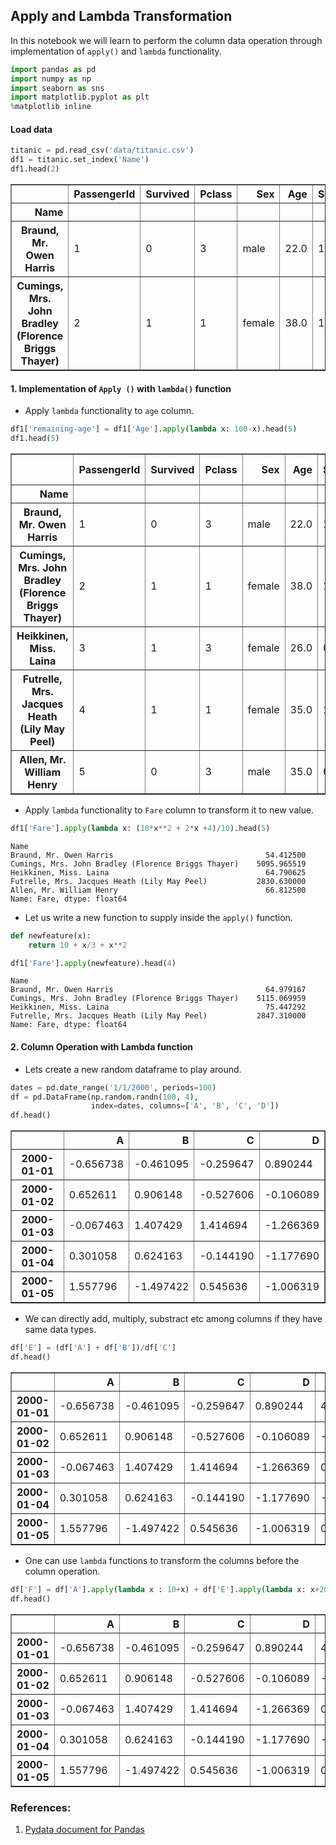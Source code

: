
## Apply and Lambda Transformation

In this notebook we will learn to perform the column data operation through implementation of ```apply()``` and ```lambda``` functionality.


```python
import pandas as pd
import numpy as np
import seaborn as sns
import matplotlib.pyplot as plt
%matplotlib inline
```

####  Load data


```python
titanic = pd.read_csv('data/titanic.csv')
df1 = titanic.set_index('Name')
df1.head(2)
```




<div>
<style scoped>
    .dataframe tbody tr th:only-of-type {
        vertical-align: middle;
    }

    .dataframe tbody tr th {
        vertical-align: top;
    }

    .dataframe thead th {
        text-align: right;
    }
</style>
<table border="1" class="dataframe">
  <thead>
    <tr style="text-align: right;">
      <th></th>
      <th>PassengerId</th>
      <th>Survived</th>
      <th>Pclass</th>
      <th>Sex</th>
      <th>Age</th>
      <th>SibSp</th>
      <th>Parch</th>
      <th>Ticket</th>
      <th>Fare</th>
      <th>Cabin</th>
      <th>Embarked</th>
    </tr>
    <tr>
      <th>Name</th>
      <th></th>
      <th></th>
      <th></th>
      <th></th>
      <th></th>
      <th></th>
      <th></th>
      <th></th>
      <th></th>
      <th></th>
      <th></th>
    </tr>
  </thead>
  <tbody>
    <tr>
      <th>Braund, Mr. Owen Harris</th>
      <td>1</td>
      <td>0</td>
      <td>3</td>
      <td>male</td>
      <td>22.0</td>
      <td>1</td>
      <td>0</td>
      <td>A/5 21171</td>
      <td>7.2500</td>
      <td>NaN</td>
      <td>S</td>
    </tr>
    <tr>
      <th>Cumings, Mrs. John Bradley (Florence Briggs Thayer)</th>
      <td>2</td>
      <td>1</td>
      <td>1</td>
      <td>female</td>
      <td>38.0</td>
      <td>1</td>
      <td>0</td>
      <td>PC 17599</td>
      <td>71.2833</td>
      <td>C85</td>
      <td>C</td>
    </tr>
  </tbody>
</table>
</div>



#### 1. Implementation of ```Apply ()``` with ```lambda()``` function

- Apply ```lambda``` functionality to ```age``` column.


```python
df1['remaining-age'] = df1['Age'].apply(lambda x: 100-x).head(5)
df1.head(5)
```




<div>
<style scoped>
    .dataframe tbody tr th:only-of-type {
        vertical-align: middle;
    }

    .dataframe tbody tr th {
        vertical-align: top;
    }

    .dataframe thead th {
        text-align: right;
    }
</style>
<table border="1" class="dataframe">
  <thead>
    <tr style="text-align: right;">
      <th></th>
      <th>PassengerId</th>
      <th>Survived</th>
      <th>Pclass</th>
      <th>Sex</th>
      <th>Age</th>
      <th>SibSp</th>
      <th>Parch</th>
      <th>Ticket</th>
      <th>Fare</th>
      <th>Cabin</th>
      <th>Embarked</th>
      <th>remaining-age</th>
    </tr>
    <tr>
      <th>Name</th>
      <th></th>
      <th></th>
      <th></th>
      <th></th>
      <th></th>
      <th></th>
      <th></th>
      <th></th>
      <th></th>
      <th></th>
      <th></th>
      <th></th>
    </tr>
  </thead>
  <tbody>
    <tr>
      <th>Braund, Mr. Owen Harris</th>
      <td>1</td>
      <td>0</td>
      <td>3</td>
      <td>male</td>
      <td>22.0</td>
      <td>1</td>
      <td>0</td>
      <td>A/5 21171</td>
      <td>7.2500</td>
      <td>NaN</td>
      <td>S</td>
      <td>78.0</td>
    </tr>
    <tr>
      <th>Cumings, Mrs. John Bradley (Florence Briggs Thayer)</th>
      <td>2</td>
      <td>1</td>
      <td>1</td>
      <td>female</td>
      <td>38.0</td>
      <td>1</td>
      <td>0</td>
      <td>PC 17599</td>
      <td>71.2833</td>
      <td>C85</td>
      <td>C</td>
      <td>62.0</td>
    </tr>
    <tr>
      <th>Heikkinen, Miss. Laina</th>
      <td>3</td>
      <td>1</td>
      <td>3</td>
      <td>female</td>
      <td>26.0</td>
      <td>0</td>
      <td>0</td>
      <td>STON/O2. 3101282</td>
      <td>7.9250</td>
      <td>NaN</td>
      <td>S</td>
      <td>74.0</td>
    </tr>
    <tr>
      <th>Futrelle, Mrs. Jacques Heath (Lily May Peel)</th>
      <td>4</td>
      <td>1</td>
      <td>1</td>
      <td>female</td>
      <td>35.0</td>
      <td>1</td>
      <td>0</td>
      <td>113803</td>
      <td>53.1000</td>
      <td>C123</td>
      <td>S</td>
      <td>65.0</td>
    </tr>
    <tr>
      <th>Allen, Mr. William Henry</th>
      <td>5</td>
      <td>0</td>
      <td>3</td>
      <td>male</td>
      <td>35.0</td>
      <td>0</td>
      <td>0</td>
      <td>373450</td>
      <td>8.0500</td>
      <td>NaN</td>
      <td>S</td>
      <td>65.0</td>
    </tr>
  </tbody>
</table>
</div>



- Apply ```lambda``` functionality to ```Fare``` column to transform it to new value.


```python
df1['Fare'].apply(lambda x: (10*x**2 + 2*x +4)/10).head(5)
```




    Name
    Braund, Mr. Owen Harris                                  54.412500
    Cumings, Mrs. John Bradley (Florence Briggs Thayer)    5095.965519
    Heikkinen, Miss. Laina                                   64.790625
    Futrelle, Mrs. Jacques Heath (Lily May Peel)           2830.630000
    Allen, Mr. William Henry                                 66.812500
    Name: Fare, dtype: float64



- Let us write a new function to supply inside the ```apply()``` function.


```python
def newfeature(x):
    return 10 + x/3 + x**2
```


```python
df1['Fare'].apply(newfeature).head(4)
```




    Name
    Braund, Mr. Owen Harris                                  64.979167
    Cumings, Mrs. John Bradley (Florence Briggs Thayer)    5115.069959
    Heikkinen, Miss. Laina                                   75.447292
    Futrelle, Mrs. Jacques Heath (Lily May Peel)           2847.310000
    Name: Fare, dtype: float64



#### 2. Column Operation with Lambda function

- Lets create a new random dataframe to play around.


```python
dates = pd.date_range('1/1/2000', periods=100)
df = pd.DataFrame(np.random.randn(100, 4),
                  index=dates, columns=['A', 'B', 'C', 'D'])
df.head()
```




<div>
<style scoped>
    .dataframe tbody tr th:only-of-type {
        vertical-align: middle;
    }

    .dataframe tbody tr th {
        vertical-align: top;
    }

    .dataframe thead th {
        text-align: right;
    }
</style>
<table border="1" class="dataframe">
  <thead>
    <tr style="text-align: right;">
      <th></th>
      <th>A</th>
      <th>B</th>
      <th>C</th>
      <th>D</th>
    </tr>
  </thead>
  <tbody>
    <tr>
      <th>2000-01-01</th>
      <td>-0.656738</td>
      <td>-0.461095</td>
      <td>-0.259647</td>
      <td>0.890244</td>
    </tr>
    <tr>
      <th>2000-01-02</th>
      <td>0.652611</td>
      <td>0.906148</td>
      <td>-0.527606</td>
      <td>-0.106089</td>
    </tr>
    <tr>
      <th>2000-01-03</th>
      <td>-0.067463</td>
      <td>1.407429</td>
      <td>1.414694</td>
      <td>-1.266369</td>
    </tr>
    <tr>
      <th>2000-01-04</th>
      <td>0.301058</td>
      <td>0.624163</td>
      <td>-0.144190</td>
      <td>-1.177690</td>
    </tr>
    <tr>
      <th>2000-01-05</th>
      <td>1.557796</td>
      <td>-1.497422</td>
      <td>0.545636</td>
      <td>-1.006319</td>
    </tr>
  </tbody>
</table>
</div>



- We can directly add, multiply, substract etc among columns if they have same data types.


```python
df['E'] = (df['A'] + df['B'])/df['C']
df.head()
```




<div>
<style scoped>
    .dataframe tbody tr th:only-of-type {
        vertical-align: middle;
    }

    .dataframe tbody tr th {
        vertical-align: top;
    }

    .dataframe thead th {
        text-align: right;
    }
</style>
<table border="1" class="dataframe">
  <thead>
    <tr style="text-align: right;">
      <th></th>
      <th>A</th>
      <th>B</th>
      <th>C</th>
      <th>D</th>
      <th>E</th>
    </tr>
  </thead>
  <tbody>
    <tr>
      <th>2000-01-01</th>
      <td>-0.656738</td>
      <td>-0.461095</td>
      <td>-0.259647</td>
      <td>0.890244</td>
      <td>4.305207</td>
    </tr>
    <tr>
      <th>2000-01-02</th>
      <td>0.652611</td>
      <td>0.906148</td>
      <td>-0.527606</td>
      <td>-0.106089</td>
      <td>-2.954399</td>
    </tr>
    <tr>
      <th>2000-01-03</th>
      <td>-0.067463</td>
      <td>1.407429</td>
      <td>1.414694</td>
      <td>-1.266369</td>
      <td>0.947177</td>
    </tr>
    <tr>
      <th>2000-01-04</th>
      <td>0.301058</td>
      <td>0.624163</td>
      <td>-0.144190</td>
      <td>-1.177690</td>
      <td>-6.416660</td>
    </tr>
    <tr>
      <th>2000-01-05</th>
      <td>1.557796</td>
      <td>-1.497422</td>
      <td>0.545636</td>
      <td>-1.006319</td>
      <td>0.110649</td>
    </tr>
  </tbody>
</table>
</div>



- One can use ```lambda``` functions to transform the columns before the column operation.


```python
df['F'] = df['A'].apply(lambda x : 10+x) + df['E'].apply(lambda x: x+20 if x>0 else x)
df.head()
```




<div>
<style scoped>
    .dataframe tbody tr th:only-of-type {
        vertical-align: middle;
    }

    .dataframe tbody tr th {
        vertical-align: top;
    }

    .dataframe thead th {
        text-align: right;
    }
</style>
<table border="1" class="dataframe">
  <thead>
    <tr style="text-align: right;">
      <th></th>
      <th>A</th>
      <th>B</th>
      <th>C</th>
      <th>D</th>
      <th>E</th>
      <th>F</th>
    </tr>
  </thead>
  <tbody>
    <tr>
      <th>2000-01-01</th>
      <td>-0.656738</td>
      <td>-0.461095</td>
      <td>-0.259647</td>
      <td>0.890244</td>
      <td>4.305207</td>
      <td>33.648469</td>
    </tr>
    <tr>
      <th>2000-01-02</th>
      <td>0.652611</td>
      <td>0.906148</td>
      <td>-0.527606</td>
      <td>-0.106089</td>
      <td>-2.954399</td>
      <td>7.698212</td>
    </tr>
    <tr>
      <th>2000-01-03</th>
      <td>-0.067463</td>
      <td>1.407429</td>
      <td>1.414694</td>
      <td>-1.266369</td>
      <td>0.947177</td>
      <td>30.879714</td>
    </tr>
    <tr>
      <th>2000-01-04</th>
      <td>0.301058</td>
      <td>0.624163</td>
      <td>-0.144190</td>
      <td>-1.177690</td>
      <td>-6.416660</td>
      <td>3.884397</td>
    </tr>
    <tr>
      <th>2000-01-05</th>
      <td>1.557796</td>
      <td>-1.497422</td>
      <td>0.545636</td>
      <td>-1.006319</td>
      <td>0.110649</td>
      <td>31.668445</td>
    </tr>
  </tbody>
</table>
</div>



### References:
1. [Pydata document for Pandas](https://pandas.pydata.org/docs/user_guide/index.html#user-guide)
